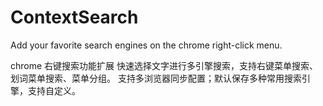 ContextSearch
=============

Add your favorite search engines on the chrome right-click menu.

chrome 右键搜索功能扩展
快速选择文字进行多引擎搜索，支持右键菜单搜索、划词菜单搜索、菜单分组。
支持多浏览器同步配置；默认保存多种常用搜索引擎，支持自定义。
